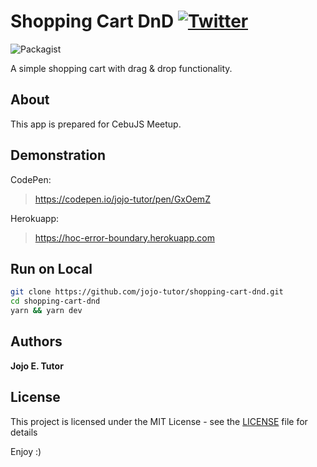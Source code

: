 # Shopping Cart DnD [![Twitter](https://img.shields.io/twitter/url/https/github.com/jojo-tutor/react-error-handler.svg?style=social)](https://twitter.com/intent/tweet?text=Wow:&url=https%3A%2F%2Fgithub.com%2Fjojo-tutor%2Freact-error-handler)

![Packagist](https://img.shields.io/packagist/l/doctrine/orm.svg)


A simple shopping cart with drag & drop functionality.

## About
This app is prepared for CebuJS Meetup.

## Demonstration
CodePen:
 > https://codepen.io/jojo-tutor/pen/GxOemZ

Herokuapp:
 > https://hoc-error-boundary.herokuapp.com

## Run on Local
```sh
git clone https://github.com/jojo-tutor/shopping-cart-dnd.git
cd shopping-cart-dnd
yarn && yarn dev
```

## Authors
**Jojo E. Tutor**

## License
This project is licensed under the MIT License - see the [LICENSE](LICENSE) file for details

Enjoy :)